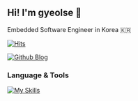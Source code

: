 ## Hi! I'm gyeolse 👋

Embedded Software Engineer in Korea 🇰🇷

[![Hits](https://hits.seeyoufarm.com/api/count/incr/badge.svg?url=https%3A%2F%2Fgithub.com%2Fgyeolse&count_bg=%233D51C8&title_bg=%23030303&icon=&icon_color=%23E7E7E7&title=%F0%9F%8C%8A+Today%27s+visits+%2F+Total+visits&edge_flat=false)](https://hits.seeyoufarm.com)


[![Github Blog](https://img.shields.io/badge/Github-181717?style=for-the-badge&logo=Github&logoColor=white)](https://gyeolse.github.io)

### Language & Tools

[![My Skills](https://skillicons.dev/icons?i=git,cpp,vim,qt,kotlin,vscode,androidstudio,notion)](https://skillicons.dev)



